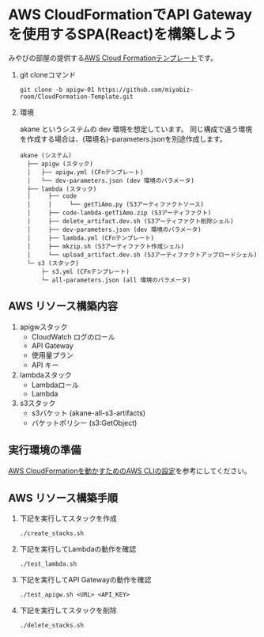 # AWS CloudFormationでAPI Gatewayを使用するSPA(React)を構築しよう
みやびの部屋の提供する[AWS Cloud Formationテンプレート](https://github.com/miyabiz-room/CloudFormation-Template/tree/main)です。

1.  git cloneコマンド

    ```
    git clone -b apigw-01 https://github.com/miyabiz-room/CloudFormation-Template.git
    ```

2.  環境

    akane というシステムの dev 環境を想定しています。
    同じ構成で違う環境を作成する場合は、{環境名}-parameters.jsonを別途作成します。

    ```
    akane (システム)
      ├── apigw (スタック)
      │   ├── apigw.yml (CFnテンプレート)
      │   └── dev-parameters.json (dev 環境のパラメータ)
      ├── lambda (スタック)
      │     ├── code
      │     │     └── getTiAmo.py (S3アーティファクトソース)
      │     ├── code-lambda-getTiAmo.zip (S3アーティファクト)
      │     ├── delete_artifact.dev.sh (S3アーティファクト削除シェル)
      │     ├── dev-parameters.json (dev 環境のパラメータ)
      │     ├── lambda.yml (CFnテンプレート)
      │     ├── mkzip.sh (S3アーティファクト作成シェル)
      │     └── upload_artifact.dev.sh (S3アーティファクトアップロードシェル)
      └─ s3 (スタック)
          ├─ s3.yml (CFnテンプレート)
          └─ all-parameters.json (all 環境のパラメータ)
    ```

## AWS リソース構築内容
  1. apigwスタック
      - CloudWatch ログのロール
      - API Gateway
      - 使用量プラン
      - API キー
  1. lambdaスタック
      - Lambdaロール
      - Lambda
  2. s3スタック
      - s3バケット (akane-all-s3-artifacts)
      - バケットポリシー (s3:GetObject)

## 実行環境の準備
[AWS CloudFormationを動かすためのAWS CLIの設定](https://qiita.com/miyabiz/items/fed11796f0ea2b7608f4)を参考にしてください。

## AWS リソース構築手順
1.  下記を実行してスタックを作成

    ```
    ./create_stacks.sh
    ```

2.  下記を実行してLambdaの動作を確認

    ```
    ./test_lambda.sh
    ```

3.  下記を実行してAPI Gatewayの動作を確認

    ```
    ./test_apigw.sh <URL> <API_KEY>
    ```

4.  下記を実行してスタックを削除

    ```
    ./delete_stacks.sh
    ```